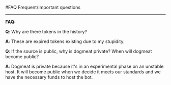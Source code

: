 #FAQ
Frequent/Important questions

---

**FAQ:**

**Q**: Why are there tokens in the history?

**A**: These are expired tokens existing due to my stupidity.

**Q**: If the source is public, why is dogmeat private? When will dogmeat become public?

**A**: Dogmeat is private because it's in an experimental phase on an unstable host. It will become public when we decide it meets our standards and we have the necessary funds to host the bot.
